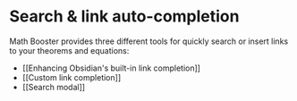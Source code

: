 # Search & link auto-completion

Math Booster provides three different tools for quickly search or insert links to your theorems and equations:

- [[Enhancing Obsidian's built-in link completion]]
- [[Custom link completion]]
- [[Search modal]]

